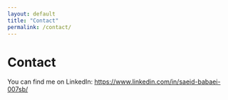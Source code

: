 ```yaml
---
layout: default
title: "Contact"
permalink: /contact/
---
```


# Contact
You can find me on LinkedIn:
https://www.linkedin.com/in/saeid-babaei-007sb/
